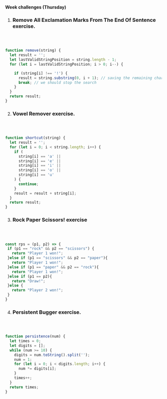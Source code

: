 **Week challenges (Thursday)**

1. ### Remove All Exclamation Marks From The End Of Sentence exercise.

<br>

```JavaScript

function remove(string) {
  let result = '';
  let lastValidStringPosition = string.length - 1;
  for (let i = lastValidStringPosition; i > 0; i--) {

    if (string[i] !== '!') {
      result = string.substring(0, i + 1); // saving the remaining characters
      break; // we should stop the search
    }
  }
  return result;
}
```

2. ### Vowel Remover exercise.

<br>

```JavaScript

function shortcut(string) {
  let result = '';
  for (let i = 0; i < string.length; i++) {
    if (
      string[i] == 'a' ||
      string[i] == 'e' ||
      string[i] == 'i' ||
      string[i] == 'o' ||
      string[i] == 'u'
    ) {
      continue;
    }
    result = result + string[i];
  }
  return result;
}
```

3. ### Rock Paper Scissors! exercise

<br>

```JavaScript

const rps = (p1, p2) => {
 if (p1 == "rock" && p2 == "scissors") {
   return "Player 1 won!";
 }else if (p1 == "scissors" && p2 == "paper"){
   return "Player 1 won!";
 }else if (p1 == "paper" && p2 == "rock"){
   return "Player 1 won!";
 }else if (p1 == p2){
   return "Draw!";
 }else {
   return "Player 2 won!";
 }
}
```

4. ### Persistent Bugger exercise.

<br>

```JavaScript

function persistence(num) {
  let times = 0;
  let digits = [];
  while (num >= 10) {
    digits = num.toString().split('');
    num = 1;
    for (let i = 0; i < digits.length; i++) {
      num *= digits[i];
    }
    times++;
  }
  return times;
}
```
